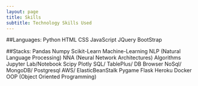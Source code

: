 ```yaml
---
layout: page
title: Skills
subtitle: Technology Skills Used
---
```

##Languages:
Python
HTML
CSS
JavaScript
JQuery
BootStrap

##Stacks:
Pandas
Numpy
Scikit-Learn
Machine-Learning
NLP (Natural Language Processing)
NNA (Neural Network Architectures)
Algorithms
Jupyter Lab/Notebook
Scipy
Plotly
SQL/ TablePlus/ DB Browser 
NoSql/ MongoDB/ Postgresql
AWS/ ElasticBeanStalk
Pygame
Flask
Heroku
Docker
OOP (Object Oriented Programming)